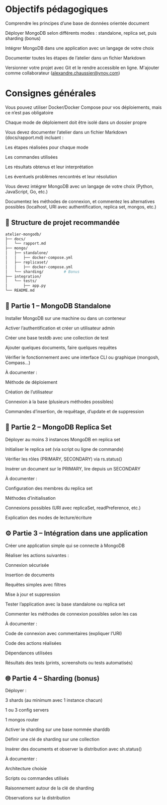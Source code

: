 # Objectifs pédagogiques
Comprendre les principes d’une base de données orientée document

Déployer MongoDB selon différents modes : standalone, replica set, puis sharding (bonus)

Intégrer MongoDB dans une application avec un langage de votre choix

Documenter toutes les étapes de l’atelier dans un fichier Markdown

Versionner votre projet avec Git et le rendre accessible en ligne. M'ajouter comme collaborateur (alexandre.chaussier@ynov.com)



# Consignes générales
Vous pouvez utiliser Docker/Docker Compose pour vos déploiements, mais ce n’est pas obligatoire

Chaque mode de déploiement doit être isolé dans un dossier propre

Vous devez documenter l’atelier dans un fichier Markdown (docs/rapport.md) incluant :

Les étapes réalisées pour chaque mode

Les commandes utilisées

Les résultats obtenus et leur interprétation

Les éventuels problèmes rencontrés et leur résolution

Vous devez intégrer MongoDB avec un langage de votre choix (Python, JavaScript, Go, etc.)

Documentez les méthodes de connexion, et commentez les alternatives possibles (localhost, URI avec authentification, replica set, mongos, etc.)



## 📁 Structure de projet recommandée
```bash
atelier-mongodb/
├── docs/
│   └── rapport.md
├── mongo/
│   ├── standalone/
│   │   ├── docker-compose.yml
│   ├── replicaset/
│   │   ├── docker-compose.yml
│   └── sharding/         # Bonus
├── integration/
│   └── tests/
│       ├── app.py
└── README.md
```
## 🧩 Partie 1 – MongoDB Standalone
Installer MongoDB sur une machine ou dans un conteneur

Activer l’authentification et créer un utilisateur admin

Créer une base testdb avec une collection de test

Ajouter quelques documents, faire quelques requêtes

Vérifier le fonctionnement avec une interface CLI ou graphique (mongosh, Compass…)

À documenter :

Méthode de déploiement

Création de l’utilisateur

Connexion à la base (plusieurs méthodes possibles)

Commandes d’insertion, de requêtage, d’update et de suppression



## 🧪 Partie 2 – MongoDB Replica Set
Déployer au moins 3 instances MongoDB en replica set

Initialiser le replica set (via script ou ligne de commande)

Vérifier les rôles (PRIMARY, SECONDARY) via rs.status()

Insérer un document sur le PRIMARY, lire depuis un SECONDARY

À documenter :

Configuration des membres du replica set

Méthodes d’initialisation

Connexions possibles (URI avec replicaSet, readPreference, etc.)

Explication des modes de lecture/écriture



## ⚙️ Partie 3 – Intégration dans une application
Créer une application simple qui se connecte à MongoDB

Réaliser les actions suivantes :

Connexion sécurisée

Insertion de documents

Requêtes simples avec filtres

Mise à jour et suppression

Tester l’application avec la base standalone ou replica set

Commenter les méthodes de connexion possibles selon les cas

À documenter :

Code de connexion avec commentaires (expliquer l’URI)

Code des actions réalisées

Dépendances utilisées

Résultats des tests (prints, screenshots ou tests automatisés)

## 🌐 Partie 4 – Sharding (bonus)
Déployer :

3 shards (au minimum avec 1 instance chacun)

1 ou 3 config servers

1 mongos router

Activer le sharding sur une base nommée sharddb

Définir une clé de sharding sur une collection

Insérer des documents et observer la distribution avec sh.status()

À documenter :

Architecture choisie

Scripts ou commandes utilisés

Raisonnement autour de la clé de sharding

Observations sur la distribution

